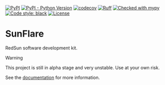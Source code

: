 [![PyPI](https://img.shields.io/pypi/v/sunflare.svg?color=green)](https://pypi.org/project/sunflare)
[![PyPI - Python Version](https://img.shields.io/pypi/pyversions/sunflare)](https://pypi.org/project/sunflare)
[![codecov](https://codecov.io/gh/redsun-acquisition/sunflare/graph/badge.svg?token=XAL7NBIU9N)](https://codecov.io/gh/redsun-acquisition/sunflare)
[![Ruff](https://img.shields.io/endpoint?url=https://raw.githubusercontent.com/astral-sh/ruff/main/assets/badge/v2.json)](https://github.com/astral-sh/ruff)
[![Checked with mypy](https://www.mypy-lang.org/static/mypy_badge.svg)](https://mypy-lang.org/)
[![Code style: black](https://img.shields.io/badge/code%20style-black-000000.svg)](https://github.com/psf/black)
[![License](https://img.shields.io/badge/License-Apache%202.0-blue.svg)](https://opensource.org/licenses/Apache-2.0)

# SunFlare

RedSun software development kit.

> [!WARNING]
> This project is still in alpha stage and very unstable. Use at your own risk.

See the [documentation](https://redsun-acquisition.github.io/sunflare/) for more information.
